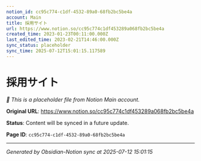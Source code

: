 ```yaml
---
notion_id: cc95c774-c1df-4532-89a0-68fb2bc5be4a
account: Main
title: 採用サイト
url: https://www.notion.so/cc95c774c1df453289a068fb2bc5be4a
created_time: 2023-01-23T00:11:00.000Z
last_edited_time: 2023-02-21T14:46:00.000Z
sync_status: placeholder
sync_time: 2025-07-12T15:01:15.117589
---
```


# 採用サイト

*🔄 This is a placeholder file from Notion Main account.*

**Original URL**: https://www.notion.so/cc95c774c1df453289a068fb2bc5be4a

**Status**: Content will be synced in a future update.

**Page ID**: `cc95c774-c1df-4532-89a0-68fb2bc5be4a`

---

*Generated by Obsidian-Notion sync at 2025-07-12 15:01:15*
